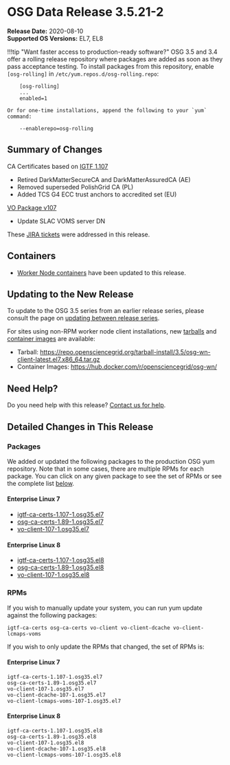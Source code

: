 OSG Data Release 3.5.21-2
=========================

**Release Date:** 2020-08-10    
**Supported OS Versions:** EL7, EL8

!!!tip "Want faster access to production-ready software?"
    OSG 3.5 and 3.4 offer a rolling release repository where packages are added as soon as they pass acceptance testing.
    To install packages from this repository, enable `[osg-rolling]` in `/etc/yum.repos.d/osg-rolling.repo`:

        [osg-rolling]
        ...
        enabled=1

    Or for one-time installations, append the following to your `yum` command:

        --enablerepo=osg-rolling

Summary of Changes
------------------

CA Certificates based on [IGTF 1.107](http://dist.eugridpma.info/distribution/igtf/current/CHANGES)

-   Retired DarkMatterSecureCA and DarkMatterAssuredCA (AE)
-   Removed superseded PolishGrid CA (PL)
-   Added TCS G4 ECC trust anchors to accredited set (EU)

[VO Package v107](https://github.com/opensciencegrid/osg-vo-config/releases/tag/release-107)

-   Update SLAC VOMS server DN


These [JIRA tickets](https://opensciencegrid.atlassian.net/issues/?jql=project%20%3D%20SOFTWARE%20AND%20fixVersion%20%3D%203.5.21-2%20ORDER%20BY%20priority%20DESC%2C%20key%20DESC) were addressed in this release.

Containers
----------

- [Worker Node containers](../../worker-node/using-wn-containers.md) have been updated to this release.

Updating to the New Release
---------------------------

To update to the OSG 3.5 series from an earlier release series, please consult the page on
[updating between release series](../release_series.md#updating-to-osg-35).

For sites using non-RPM worker node client installations, new [tarballs](../../worker-node/install-wn-tarball.md) and
[container images](../../worker-node/using-wn-containers.md) are available:

- Tarball: <https://repo.opensciencegrid.org/tarball-install/3.5/osg-wn-client-latest.el7.x86_64.tar.gz>
- Container Images: <https://hub.docker.com/r/opensciencegrid/osg-wn/>

Need Help?
----------

Do you need help with this release? [Contact us for help](../../common/help.md).

Detailed Changes in This Release
--------------------------------

### Packages

We added or updated the following packages to the production OSG yum repository.
Note that in some cases, there are multiple RPMs for each package.
You can click on any given package to see the set of RPMs or see the complete list [below](#rpms).

#### Enterprise Linux 7

-   [igtf-ca-certs-1.107-1.osg35.el7](https://koji.chtc.wisc.edu/koji/search?match=glob&type=build&terms=igtf-ca-certs-1.107-1.osg35.el7)
-   [osg-ca-certs-1.89-1.osg35.el7](https://koji.chtc.wisc.edu/koji/search?match=glob&type=build&terms=osg-ca-certs-1.89-1.osg35.el7)
-   [vo-client-107-1.osg35.el7](https://koji.chtc.wisc.edu/koji/search?match=glob&type=build&terms=vo-client-107-1.osg35.el7)

#### Enterprise Linux 8

-   [igtf-ca-certs-1.107-1.osg35.el8](https://koji.chtc.wisc.edu/koji/search?match=glob&type=build&terms=igtf-ca-certs-1.107-1.osg35.el8)
-   [osg-ca-certs-1.89-1.osg35.el8](https://koji.chtc.wisc.edu/koji/search?match=glob&type=build&terms=osg-ca-certs-1.89-1.osg35.el8)
-   [vo-client-107-1.osg35.el8](https://koji.chtc.wisc.edu/koji/search?match=glob&type=build&terms=vo-client-107-1.osg35.el8)

### RPMs

If you wish to manually update your system, you can run yum update against the following packages:

    igtf-ca-certs osg-ca-certs vo-client vo-client-dcache vo-client-lcmaps-voms

If you wish to only update the RPMs that changed, the set of RPMs is:

#### Enterprise Linux 7

``` file
igtf-ca-certs-1.107-1.osg35.el7
osg-ca-certs-1.89-1.osg35.el7
vo-client-107-1.osg35.el7
vo-client-dcache-107-1.osg35.el7
vo-client-lcmaps-voms-107-1.osg35.el7
```

#### Enterprise Linux 8

``` file
igtf-ca-certs-1.107-1.osg35.el8
osg-ca-certs-1.89-1.osg35.el8
vo-client-107-1.osg35.el8
vo-client-dcache-107-1.osg35.el8
vo-client-lcmaps-voms-107-1.osg35.el8
```
